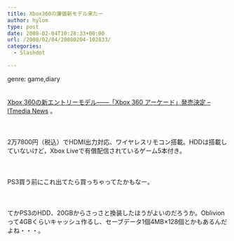 ```yaml
---
title: Xbox360の廉価新モデル来たー
author: hylom
type: post
date: 2008-02-04T10:28:33+00:00
url: /2008/02/04/20080204-102833/
categories:
  - Slashdot

---
```

genre: game&#44;diary  
</br>   
  [Xbox 360の新エントリーモデル――「Xbox 360 アーケード」発売決定 &#8211; ITmedia News][1] 。</br>  
</br>   
2万7800円（税込）でHDMI出力対応、ワイヤレスリモコン搭載。HDDは搭載していないけど，Xbox Liveで有償配信されているゲーム5本付き。</br>  
</br>   
PS3買う前にこれ出てたら買っちゃってたかもなー。</br>  
</br>   
てかPS3のHDD、20GBからさっさと換装したほうがよいのだろうか。Oblivionって4GBくらいキャッシュ作るし、セーブデータ1個4MB×128個とかもあるんだよね・・・。</br>  
</br>  
</br>

 [1]: http://www.itmedia.co.jp/news/articles/0802/04/news058.html